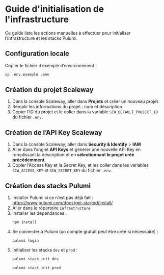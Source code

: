 # Guide d'initialisation de l'infrastructure

Ce guide liste les actions manuelles à effectuer pour initialiser l’infrastructure et les stacks Pulumi.

## Configuration locale

Copier le fichier d’exemple d’environnement :
```bash
cp .env.example .env
```

## Création du projet Scaleway

1. Dans la console Scaleway, aller dans **Projets** et créer un nouveau projet.
2. Remplir les informations du projet : nom et description.
3. Copier l’ID du projet et le coller dans la variable `SCW_DEFAULT_PROJECT_ID` du fichier `.env`.

## Création de l’API Key Scaleway

1. Dans la console Scaleway, aller dans **Security & Identity** > **IAM**
2. Aller dans l’onglet **API Keys** et générer une nouvelle API Key en remplissant la description et en **sélectionnant le projet créé précédemment**.
3. Copier l’Access Key et la Secret Key, et les coller dans les variables `SCW_ACCESS_KEY` et `SCW_SECRET_KEY` du fichier `.env`.

## Création des stacks Pulumi

1. Installer Pulumi si ce n’est pas déjà fait : https://www.pulumi.com/docs/get-started/install/
2. Aller dans le répertoire `infrastructure`
3. Installer les dépendances :
    ```bash
    npm install
    ```
4. Se connecter à Pulumi (un compte gratuit peut être créé si nécessaire) :
    ```bash
    pulumi login
    ```
5. Initialiser les stacks `dev` et `prod` :
   ```bash
   pulumi stack init dev
   ```
   ```bash
   pulumi stack init prod
   ```
